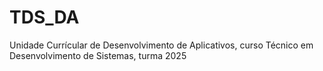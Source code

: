 # TDS_DA
Unidade Currícular de Desenvolvimento de Aplicativos, curso Técnico em Desenvolvimento de Sistemas, turma 2025
